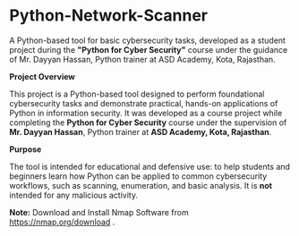 # Python-Network-Scanner
A Python-based tool for basic cybersecurity tasks, developed as a student project during the **"Python for Cyber Security"** course under the guidance of Mr. Dayyan Hassan, Python trainer at ASD Academy, Kota, Rajasthan.

**Project Overview**

This project is a Python-based tool designed to perform foundational cybersecurity tasks and demonstrate practical, hands-on applications of Python in information security. It was developed as a course project while completing the **Python for Cyber Security** course under the supervision of **Mr. Dayyan Hassan**, Python trainer at **ASD Academy, Kota, Rajasthan**.

**Purpose**

The tool is intended for educational and defensive use: to help students and beginners learn how Python can be applied to common cybersecurity workflows, such as scanning, enumeration, and basic analysis. It is **not** intended for any malicious activity.

**Note:** 
Download and Install Nmap Software from https://nmap.org/download . 
